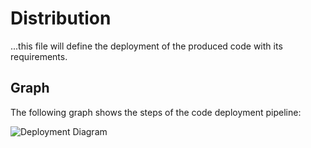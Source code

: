 # Distribution
...this file will define the deployment of the produced code with its requirements.

## Graph
The following graph shows the steps of the code deployment pipeline:

![Deployment Diagram](../media/deployment.svg "Deployment")
